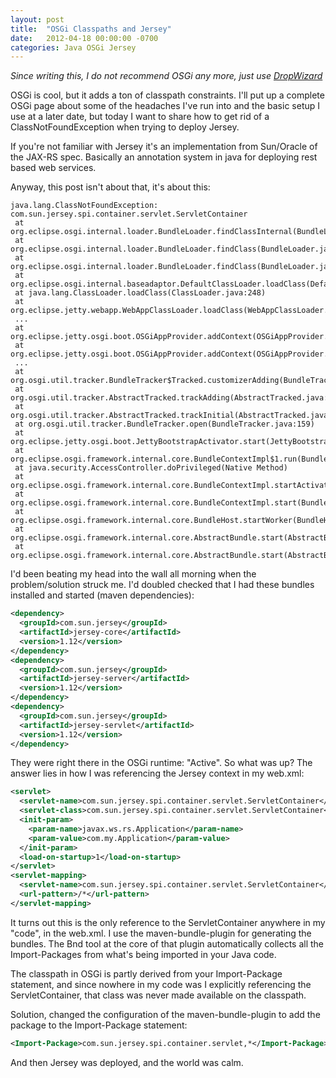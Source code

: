 ```yaml
---
layout: post
title:  "OSGi Classpaths and Jersey"
date:   2012-04-18 00:00:00 -0700
categories: Java OSGi Jersey
---
```


*Since writing this, I do not recommend OSGi any more, just use [DropWizard](http://www.dropwizard.io)*

OSGi is cool, but it adds a ton of classpath constraints. I'll put up a complete OSGi page about some of the headaches I've run into and the basic setup I use at a later date, but today I want to share how to get rid of a ClassNotFoundException when trying to deploy Jersey.

If you're not familiar with Jersey it's an implementation from Sun/Oracle of the JAX-RS spec. Basically an annotation system in java for deploying rest based web services.

Anyway, this post isn't about that, it's about this:

```
java.lang.ClassNotFoundException: com.sun.jersey.spi.container.servlet.ServletContainer
 at org.eclipse.osgi.internal.loader.BundleLoader.findClassInternal(BundleLoader.java:513)
 at org.eclipse.osgi.internal.loader.BundleLoader.findClass(BundleLoader.java:429)
 at org.eclipse.osgi.internal.loader.BundleLoader.findClass(BundleLoader.java:417)
 at org.eclipse.osgi.internal.baseadaptor.DefaultClassLoader.loadClass(DefaultClassLoader.java:107)
 at java.lang.ClassLoader.loadClass(ClassLoader.java:248)
 at org.eclipse.jetty.webapp.WebAppClassLoader.loadClass(WebAppClassLoader.java:424)
 ...
 at org.eclipse.jetty.osgi.boot.OSGiAppProvider.addContext(OSGiAppProvider.java:232)
 at org.eclipse.jetty.osgi.boot.OSGiAppProvider.addContext(OSGiAppProvider.java:214)
 ...
 at org.osgi.util.tracker.BundleTracker$Tracked.customizerAdding(BundleTracker.java:439)
 at org.osgi.util.tracker.AbstractTracked.trackAdding(AbstractTracked.java:261)
 at org.osgi.util.tracker.AbstractTracked.trackInitial(AbstractTracked.java:184)
 at org.osgi.util.tracker.BundleTracker.open(BundleTracker.java:159)
 at org.eclipse.jetty.osgi.boot.JettyBootstrapActivator.start(JettyBootstrapActivator.java:118)
 at org.eclipse.osgi.framework.internal.core.BundleContextImpl$1.run(BundleContextImpl.java:711)
 at java.security.AccessController.doPrivileged(Native Method)
 at org.eclipse.osgi.framework.internal.core.BundleContextImpl.startActivator(BundleContextImpl.java:702)
 at org.eclipse.osgi.framework.internal.core.BundleContextImpl.start(BundleContextImpl.java:683)
 at org.eclipse.osgi.framework.internal.core.BundleHost.startWorker(BundleHost.java:381)
 at org.eclipse.osgi.framework.internal.core.AbstractBundle.start(AbstractBundle.java:299)
 at org.eclipse.osgi.framework.internal.core.AbstractBundle.start(AbstractBundle.java:291)
```

I'd been beating my head into the wall all morning when the problem/solution struck me. I'd doubled checked that I had these bundles installed and started (maven dependencies):

```xml
<dependency>
  <groupId>com.sun.jersey</groupId>
  <artifactId>jersey-core</artifactId>
  <version>1.12</version>
</dependency>
<dependency>
  <groupId>com.sun.jersey</groupId>
  <artifactId>jersey-server</artifactId>
  <version>1.12</version>
</dependency>
<dependency>
  <groupId>com.sun.jersey</groupId>
  <artifactId>jersey-servlet</artifactId>
  <version>1.12</version>
</dependency>
```

They were right there in the OSGi runtime: "Active". So what was up? The answer lies in how I was referencing the Jersey context in my web.xml:

```xml
<servlet>
  <servlet-name>com.sun.jersey.spi.container.servlet.ServletContainer</servlet-name>
  <servlet-class>com.sun.jersey.spi.container.servlet.ServletContainer</servlet-class>
  <init-param>
    <param-name>javax.ws.rs.Application</param-name>
    <param-value>com.my.Application</param-value>
  </init-param>
  <load-on-startup>1</load-on-startup>
</servlet>
<servlet-mapping>
  <servlet-name>com.sun.jersey.spi.container.servlet.ServletContainer</servlet-name>
  <url-pattern>/*</url-pattern>
</servlet-mapping>
```

It turns out this is the only reference to the ServletContainer anywhere in my "code", in the web.xml. I use the maven-bundle-plugin for generating the bundles. The Bnd tool at the core of that plugin automatically collects all the Import-Packages from what's being imported in your Java code.

The classpath in OSGi is partly derived from your Import-Package statement, and since nowhere in my code was I explicitly referencing the ServletContainer, that class was never made available on the classpath.

Solution, changed the configuration of the maven-bundle-plugin to add the package to the Import-Package statement:

```xml
<Import-Package>com.sun.jersey.spi.container.servlet,*</Import-Package>
```

And then Jersey was deployed, and the world was calm.
